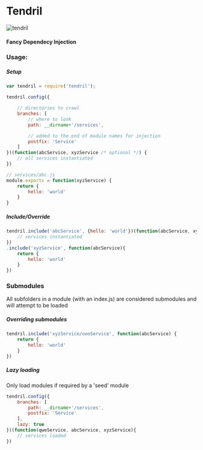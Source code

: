 # Tendril
![tendril](http://upload.wikimedia.org/wikipedia/commons/1/17/Vine.jpg)

#### Fancy Dependecy Injection

### Usage:

##### Setup
```js
var tendril = require('tendril');

tendril.config({

    // directories to crawl
    branches: [
        // where to look
        path: __dirname+'/services',

        // added to the end of module names for injection
        postfix: 'Service'
    ]
})(function(abcService, xyzService /* optional */) {
    // all services instantiated
})
```
```js
// services/abc.js
module.exports = function(xyzService) {
    return {
        hello: 'world'
    }
}
```

##### Include/Override
```js
tendril.include('abcService', {hello: 'world'})(function(abcService, xyzService) {
    // services instantiated
})
.include('xyzService', function(abcService){
    return {
        hello: 'world'
    }
})
```

### Submodules
All subfolders in a module (with an index.js) are considered submodules and will attempt to be loaded

##### Overriding submodules
```js
tendril.include('xyzService/oooService', function(abcService) {
    return {
        hello: 'world'
    }
})
```

##### Lazy loading
Only load modules if required by a 'seed' module
```js
tendril.config({
    branches: [
        path: __dirname+'/services',
        postfix: 'Service'
    ],
    lazy: true
})(function(qweService, abcService, xyzService){
    // services loaded
})
```
